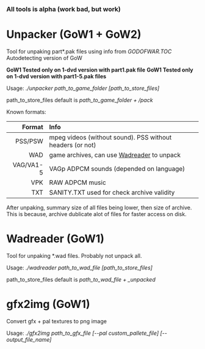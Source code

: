 ### All tools is alpha (work bad, but work)

# Unpacker (GoW1 + GoW2)
Tool for unpaking part\*.pak files using info from *GODOFWAR.TOC*
Autodetecting version of GoW

**GoW1 Tested only on 1-dvd version with part1.pak file**
**GoW1 Tested only on 1-dvd version with part1-5.pak files**

Usage: *./unpacker path_to_game_folder [path_to_store_files]*

path_to_store_files default is *path_to_game_folder + /pack*

Known formats:

| Format | Info |
|-------:|:-----|
| PSS/PSW | mpeg videos (without sound). PSS without headers (or not)|
| WAD | game archives, can use [Wadreader](#Wadreader) to unpack |
| VAG/VA1-5 | VAGp ADPCM sounds (depended on language) |
| VPK | RAW ADPCM music |
| TXT | SANITY.TXT used for check archive validity |

After unpaking, summary size of all files being lower, then size of archive. This is because, archive dublicate alot of files for faster access on disk.

# Wadreader (GoW1)
Tool for unpaking *.wad files. Probably not unpack all.

Usage: *./wadreader path_to_wad_file [path_to_store_files]*

path_to_store_files default is *path_to_wad_file + _unpacked*

# gfx2img (GoW1)
Convert gfx + pal textures to png image

Usage: *./gfx2img path_to_gfx_file [--pal custom_pallete_file] [--output_file_name]*
